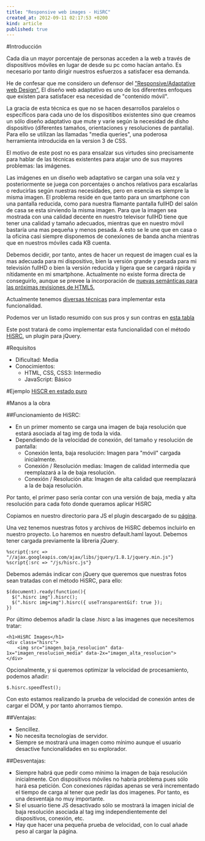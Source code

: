 ```yaml
---
title: "Responsive web images - HiSRC"
created_at: 2012-09-11 02:17:53 +0200
kind: article
published: true
---
```


#Introducción

Cada dia un mayor porcentaje de personas acceden a la web a través de dispositivos móviles en lugar de desde su pc como hacían antaño. Es necesario por tanto dirigir nuestros esfuerzos a satisfacer esa demanda.

He de confesar que me considero un defensor del ["Responsive/Adaptative web Design".](http://www.alistapart.com/articles/responsive-web-design/) El diseño web adaptativo es uno de los diferentes enfoques que existen para satisfacer esa necesidad de "contenido móvil". 

La gracia de esta técnica es que no se hacen desarrollos paralelos o específicos para cada uno de los dispositibos existentes sino que creamos un sólo diseño adaptativo que mute y varie según la necesidad de disho dispositivo (diferentes tamaños, orientaciones y resoluciones de pantalla). Para ello se utilizan las llamadas "media queries", una poderosa herramienta introducida en la version 3 de CSS.

El motivo de este post no es para ensalzar sus virtudes sino precisamente para hablar de las técnicas existentes para atajar uno de sus mayores problemas: las imágenes.

Las imágenes en un diseño web adaptativo se cargan una sola vez y posteriormente se juega con porcentajes o anchos relativos para escalarlas o reducirlas según nuestras necesidades, pero en esencia es siempre la misma imagen. El problema reside en que tanto para un smartphone con una pantalla reducida, como para nuestra flamante pantalla fullHD del salón de casa se esta sirviendo la misma imagen. Para que la imagen sea mostrada con una calidad decente en nuestro televisor fullHD tiene que tener una calidad y tamaño adecuados, mientras que en nuestro móvil bastaría una mas pequeña y menos pesada. A esto se le une que en casa o la oficina casi siempre disponemos de conexiones de banda ancha mientras que en nuestros móviles cada KB cuenta.

Debemos decidir, por tanto, antes de hacer un request de imagen cual es la mas adecuada para mi dispositivo, bien la versión grande y pesada para mi televisión fullHD o bien la versión reducida y ligera que se cargará rápida y nítidamente en mi smartphone. Actualmente no existe forma directa de conseguirlo, aunque se prevee la incorporación de [nuevas semánticas para las próximas revisiones de HTML5.](http://www.w3.org/community/respimg/) 

Actualmente tenemos [diversas técnicas](http://css-tricks.com/which-responsive-images-solution-should-you-use/) para implementar esta funcionalidad. 

Podemos ver un listado resumido con sus pros y sun contras en [esta tabla](https://docs.google.com/spreadsheet/ccc?key=0Al0lI17fOl9DdDgxTFVoRzFpV3VCdHk2NTBmdVI2OXc#gid=0)

Este post tratará de como implementar esta funcionalidad con el método [HiSRC](https://github.com/teleject/hisrc), un plugin para jQuery.

#Requisitos
* Dificultad: Media
* Conocimientos:
	* HTML, CSS, CSS3: Intermedio
	* JavaScript: Básico

#Ejemplo
[HiSCR en estado puro](/examples/hisrc.html)

#Manos a la obra

##Funcionamiento de HiSRC:
* En un primer momento se carga una imagen de baja resolución que estará asociada al tag img de toda la vida.
* Dependiendo de la velocidad de conexión, del tamaño y resolución de pantalla:
	* Conexión lenta, baja resolución: Imagen para "móvil" cargada inicialmente.
	* Conexión / Resolución medias: Imagen de calidad intermedia que reemplazará a la de baja resolución.
	* Conexión / Resolución alta: Imagen de alta calidad que reemplazará a la de baja resolución.

Por tanto, el primer paso sería contar con una versión de baja, media y alta resolución para cada foto donde queramos aplicar HiSRC

Copiamos en nuestro directorio para JS el plugin descargado de su [página](https://github.com/teleject/hisrc).

Una vez tenemos nuestras fotos y archivos de HiSRC debemos incluirlo en nuestro proyecto. Lo haremos en nuestro default.haml layout. Debemos tener cargada previamente la libreria jQuery.

    %script{:src => "//ajax.googleapis.com/ajax/libs/jquery/1.8.1/jquery.min.js"}
    %script{:src => "/js/hisrc.js"}

Debemos además indicar con jQuery que queremos que nuestras fotos sean tratadas con el método HiSRC, para ello:

	$(document).ready(function(){
	  $(".hisrc img").hisrc();
	  $(".hisrc img+img").hisrc({ useTransparentGif: true });
	})

Por último debemos añadir la clase .hisrc a las imagenes que necesitemos tratar:

	<h1>HiSRC Images</h1>   
    <div class="hisrc">
        <img src="imagen_baja_resolucion" data-1x="imagen_resolucion_media" data-2x="imagen_alta_resolucion">
    </div>

Opcionalmente, y si queremos optimizar la velocidad de procesamiento, podemos añadir:

	$.hisrc.speedTest();

Con esto estamos realizando la prueba de velocidad de conexión antes de cargar el DOM, y por tanto ahorramos tiempo.

##Ventajas:
* Sencillez.
* No necesita tecnologías de servidor.
* Siempre se mostrará una imagen como mínimo aunque el usuario desactive funcionalidades en su explorador.

##Desventajas:
 * Siempre habrá que pedir como mínimo la imagen de baja resolución inicialmente. Con dispositivos móviles no habría problema pues sólo hará esa petición. Con conexiones rápidas apenas se verá incrementado el tiempo de carga al tener que pedir las dos imagenes. Por tanto, es una desventaja no muy importante.
 * Si el usuario tiene JS desactivado sólo se mostrará la imagen inicial de baja resolución asociada al tag img independientemente del dispositivos, conexión, etc.
 * Hay que hacer una pequeña prueba de velocidad, con lo cual añade peso al cargar la página.


